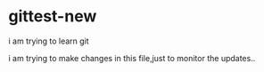 # gittest-new
i am trying to learn git

i am trying to make changes in this file,just to monitor the updates..
